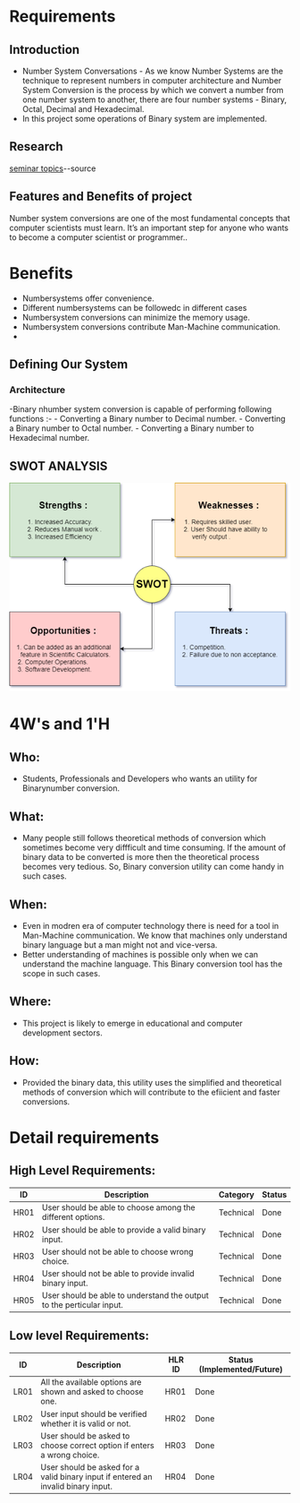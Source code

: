 # Requirements
## Introduction
- Number System Conversations - As we know Number Systems are the technique to represent numbers in computer architecture and Number System Conversion is the process by which we convert a number from one number system to another, there are four number systems - Binary, Octal, Decimal and Hexadecimal.
- In this project some operations of Binary system are implemented.
## Research
[seminar topics](https://www.geeksforgeeks.org/number-system-and-base-conversions/)--source

 ## Features and Benefits of project
 Number system conversions are one of the most fundamental concepts that computer scientists must learn. It’s an important step for anyone who wants to become a computer scientist or programmer..
 # Benefits
 - Numbersystems offer convenience.
 - Different numbersystems can be followedc in different cases 
 - Numbersystem conversions can minimize the memory usage.
 - Numbersystem conversions contribute Man-Machine communication.
 - 
## Defining Our System
### Architecture
-Binary nhumber system conversion is capable of performing following functions :- 
    - Converting a Binary number to Decimal number.
    - Converting a Binary number to Octal number.
    - Converting a Binary number to Hexadecimal number.
   
## SWOT ANALYSIS
![SWOT-Analysis](https://github.com/GudimetlaSaiSatish/SampleProject/blob/main/swotanalysis.png)
# 4W&#39;s and 1&#39;H

## Who:
- Students, Professionals and Developers who wants an utility for Binarynumber conversion.

## What:
- Many people still follows theoretical methods of conversion which sometimes become very diffficult and time consuming. If the amount of binary data to be converted is more then the theoretical process becomes very tedious. So, Binary conversion utility can come handy in such cases.
## When:
- Even in modren era of computer technology there is need for a tool in Man-Machine communication. We know that machines only understand binary language but a man might not and vice-versa.
- Better understanding of machines is possible only when we can understand the machine language. This Binary conversion tool has the scope in such cases.

## Where:
- This project is likely to emerge in educational and computer development sectors.

## How:
- Provided the binary data, this utility uses the simplified and theoretical methods of conversion which will contribute to the efiicient and faster conversions.
# Detail requirements
## High Level Requirements:

| ID   | Description                                                                                       | Category  | Status |
|------|---------------------------------------------------------------------------------------------------|-----------|--------|
| HR01 | User should be able to choose among the different options.                                        | Technical | Done |
| HR02 | User should be able to provide a valid binary input.                                              | Technical | Done |
| HR03 | User should not be able to choose wrong choice.                                                   | Technical | Done |
| HR04 | User should not be able to provide invalid binary input.                                          | Technical | Done |
| HR05 | User should be able to understand the output to the perticular input.                             | Technical | Done |


##  Low level Requirements:
| ID   | Description                                                                                                                                                                                                              | HLR ID     | Status (Implemented/Future) |
|------|--------------------------------------------------------------------------------------------------------------------------------------------------------------------------------------------------------------------------|------------|-----------------------------|
| LR01 | All the available options are shown and asked to choose one. | HR01       | Done                     |
| LR02 | User input should be verified whether it is valid or not.    | HR02       | Done                     |
| LR03 | User should be asked to choose correct option if enters a wrong choice.  | HR03       | Done                      |
| LR04 | User should be asked for a valid binary input if entered an invalid binary input.  | HR04       | Done                      |




